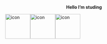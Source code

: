 **<div align="center">Hello I’m studing</div>**
<div style="display: flex; align-items: flex-start; center"><img src="https://techstack-generator.vercel.app/kubernetes-icon.svg" alt="icon" width="80" height="80" /><img src="https://techstack-generator.vercel.app/docker-icon.svg" alt="icon" width="80" height="80" /><img src="https://techstack-generator.vercel.app/aws-icon.svg" alt="icon" width="80" height="80" /></div>
